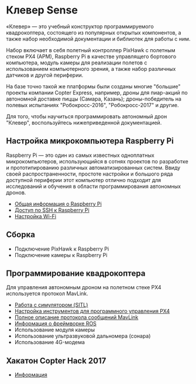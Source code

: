 # Клевер Sense

«Клевер» — это учебный конструктор программируемого квадрокоптера, состоящего из популярных открытых компонентов, а также набор необходимой документации и библиотек для работы с ним.

Набор включает в себя полетный контроллер PixHawk с полетным стеком PX4 (APM), Raspberry Pi в качестве управлящего бортового компьютера, модуль камеры для реализации полетов с использованием компьютерного зрения, а также набор различных датчиков и другой периферии.

На базе точно такой же платформы были созданы многие "большие" проекты компании Copter Express, например, дроны для пиар-акций по автономной доставке пиццы (Самара, Казань); дроны-победитель на полевых испытаниях "Робокросс-2016", "Робокросс-2017" и другие.

Для того, чтобы научиться программировать автономный дрон "Клевер", воспользуйтесь нижеприведенной документацией.

## Настройка микрокомпьютера Raspberry Pi

Raspberry Pi — это один из самых известных одноплатных микрокомпьютеров, использующийся в сотнях проектов по разработке и прототипированию различных автоматизированных систем. Ввиду своей распространенности, простоте настройки и большого ряда доступной периферии этот компьютер отлично подходит для исследований и обучения в области программирования автономных дронов.

* [Общая информация о Raspberry Pi](docs/raspberry.md)
* [Доступ по SSH к Raspberry Pi](docs/ssh.md)
* [Настройка Wi-Fi](docs/wifi.md)

## Сборка

* Подключение PixHawk к Raspberry Pi
* Подключение камеры к Raspberry Pi

## Программирование квадрокоптера

Для управления автономным дроном на полетном стеке PX4 используется протокол MavLink.

* [Работа с симулятором (SITL)](docs/sitl.md)
* [Настройка инструментов для программного управления PX4](docs/setup.md)
* [Полное описание протокола сообщений MavLink](https://pixhawk.ethz.ch/mavlink/)
* [Информация о фреймворке ROS](https://github.com/CopterExpress/clever/blob/master/docs/ros.md)
* Использование модуля камеры
* Использование ультразвуковой дальномера (сонара)
* Использование 4G-модема

## Хакатон Copter Hack 2017

* [Информация](docs/copterhack2017.md)
